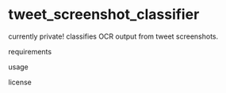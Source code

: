 # tweet_screenshot_classifier
currently private! classifies OCR output from tweet screenshots.

requirements

usage

license
